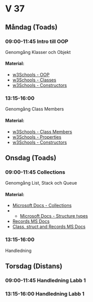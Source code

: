 # V 37
## Måndag (Toads)
### 09:00-11:45 Intro till OOP
Genomgång Klasser och Objekt
#### Material:
* [w3Schools - OOP](https://www.w3schools.com/cs/cs_oop.php)
* [w3Schools - Classes](https://www.w3schools.com/cs/cs_classes.php)
* [w3Schools - Constructors](https://www.w3schools.com/cs/cs_constructors.php)
### 13:15-16:00
Genomgång Class Members
#### Material:
* [w3Schools - Class Members](https://www.w3schools.com/cs/cs_class_members.php)
* [w3Schools - Properties](https://www.w3schools.com/cs/cs_properties.php)
* [w3Schools - Constructors](https://www.w3schools.com/cs/cs_constructors.php)
## Onsdag (Toads)
### 09:00-11:45 Collections
Genomgång List, Stack och Queue </br>
#### Material:
* [Microsoft Docs - Collections](https://docs.microsoft.com/en-us/dotnet/csharp/programming-guide/concepts/collections)
* * [Microsoft Docs - Structure types](https://docs.microsoft.com/en-us/dotnet/csharp/language-reference/builtin-types/struct)
* [Records MS Docs](https://learn.microsoft.com/en-us/dotnet/csharp/language-reference/builtin-types/record)
* [Class, struct and Records MS Docs](https://learn.microsoft.com/en-us/dotnet/csharp/fundamentals/object-oriented/)
### 13:15-16:00
Handledning
## Torsdag (Distans)
### 09:00-11:45 Handledning Labb 1
### 13:15-16:00 Handledning Labb 1